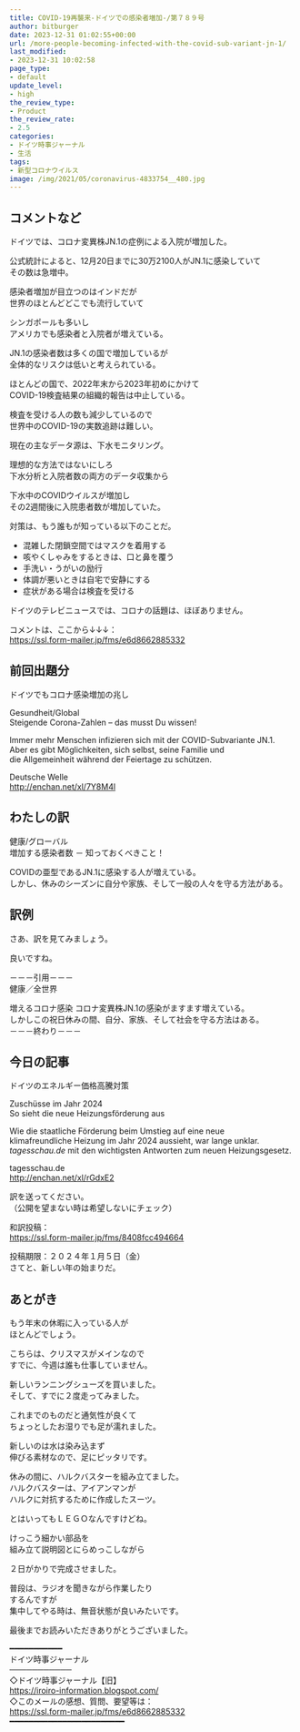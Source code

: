 ```yaml
---
title: COVID-19再襲来-ドイツでの感染者増加-/第７８９号
author: bitburger
date: 2023-12-31 01:02:55+00:00
url: /more-people-becoming-infected-with-the-covid-sub-variant-jn-1/
last_modified:
- 2023-12-31 10:02:58
page_type:
- default
update_level:
- high
the_review_type:
- Product
the_review_rate:
- 2.5
categories:
- ドイツ時事ジャーナル
- 生活
tags:
- 新型コロナウイルス
image: /img/2021/05/coronavirus-4833754__480.jpg
---
```

## コメントなど
ドイツでは、コロナ変異株JN.1の症例による入院が増加した。

<span class="fz-22px"><span class="bold-red"><span class="marker-under">公式統計によると、12月20日までに30万2100人がJN.1に感染</span></span></span>していて  
その数は急増中。

感染者増加が目立つのはインドだが  
世界のほとんどどこでも流行していて

シンガポールも多いし  
アメリカでも感染者と入院者が増えている。

JN.1の感染者数は多くの国で増加しているが  
全体的なリスクは低いと考えられている。

ほとんどの国で、2022年末から2023年初めにかけて  
COVID-19検査結果の組織的報告は中止している。

検査を受ける人の数も減少しているので  
世界中のCOVID-19の実数追跡は難しい。

<span class="fz-22px"><span class="bold-red"><span class="marker-under">現在の主なデータ源は、下水モニタリング。</span></span></span>

理想的な方法ではないにしろ  
下水分析と入院者数の両方のデータ収集から

下水中のCOVIDウイルスが増加し  
その2週間後に入院患者数が増加していた。

対策は、もう誰もが知っている以下のことだ。

<ul class="wp-block-list">
  <li>
    混雑した閉鎖空間ではマスクを着用する
  </li>
  <li>
    咳やくしゃみをするときは、口と鼻を覆う
  </li>
  <li>
    手洗い・うがいの励行
  </li>
  <li>
    体調が悪いときは自宅で安静にする
  </li>
  <li>
    症状がある場合は検査を受ける
  </li>
</ul>

<span class="fz-22px"><span class="bold-red"><span class="marker-under">ドイツのテレビニュースでは、コロナの話題は、ほぼありません。</span></span></span>

コメントは、ここから↓↓↓：  
<https://ssl.form-mailer.jp/fms/e6d8662885332>

## 前回出題分
ドイツでもコロナ感染増加の兆し

Gesundheit/Global  
Steigende Corona-Zahlen &#8211; das musst Du wissen!

Immer mehr Menschen infizieren sich mit der COVID-Subvariante JN.1.  
Aber es gibt Möglichkeiten, sich selbst, seine Familie und  
die Allgemeinheit während der Feiertage zu schützen.

Deutsche Welle  
<http://enchan.net/xl/7Y8M4l>

## わたしの訳
健康/グローバル  
増加する感染者数 － 知っておくべきこと！

COVIDの亜型であるJN.1に感染する人が増えている。  
しかし、休みのシーズンに自分や家族、そして一般の人々を守る方法がある。

## 訳例
さあ、訳を見てみましょう。

良いですね。

－－－引用－－－  
健康／全世界

増えるコロナ感染 コロナ変異株JN.1の感染がますます増えている。  
しかしこの祝日休みの間、自分、家族、そして社会を守る方法はある。  
－－－終わり－－－

## 今日の記事
ドイツのエネルギー価格高騰対策

Zuschüsse im Jahr 2024  
So sieht die neue Heizungsförderung aus

Wie die staatliche Förderung beim Umstieg auf eine neue  
klimafreundliche Heizung im Jahr 2024 aussieht, war lange unklar.  
_tagesschau.de_ mit den wichtigsten Antworten zum neuen Heizungsgesetz.

tagesschau.de  
<http://enchan.net/xl/rGdxE2>

訳を送ってください。  
（公開を望まない時は希望しないにチェック）

和訳投稿：  
<https://ssl.form-mailer.jp/fms/8408fcc494664>

投稿期限：２０２４年１月５日（金）  
さてと、新しい年の始まりだ。

## あとがき
もう年末の休暇に入っている人が  
ほとんどでしょう。

こちらは、クリスマスがメインなので  
すでに、今週は誰も仕事していません。

新しいランニングシューズを買いました。  
そして、すでに２度走ってみました。

これまでのものだと通気性が良くて  
ちょっとしたお湿りでも足が濡れました。

新しいのは水は染み込まず  
伸びる素材なので、足にピッタリです。

休みの間に、ハルクバスターを組み立てました。  
ハルクバスターは、アイアンマンが  
ハルクに対抗するために作成したスーツ。

とはいってもＬＥＧＯなんですけどね。

けっこう細かい部品を  
組み立て説明図とにらめっこしながら

２日がかりで完成させました。

普段は、ラジオを聞きながら作業したり  
するんですが  
集中してやる時は、無音状態が良いみたいです。

最後までお読みいただきありがとうございました。

━━━━━━━━━━━  
ドイツ時事ジャーナル  
───────────  
◇ドイツ時事ジャーナル【旧】  
<https://iroiro-information.blogspot.com/>  
◇このメールの感想、質問、要望等は：  
<https://ssl.form-mailer.jp/fms/e6d8662885332>  
━━━━━━━━━━━━━━━━━━━━━━━━